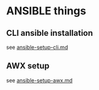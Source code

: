 # ANSIBLE things

## CLI ansible installation

see [ansible-setup-cli.md](ansible-setup-cli.md)

## AWX setup

see [ansible-setup-awx.md](ansible-setup-awx.md)
